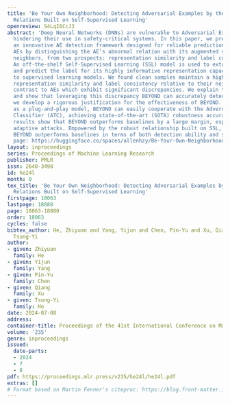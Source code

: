 ```yaml
---
title: 'Be Your Own Neighborhood: Detecting Adversarial Examples by the Neighborhood
  Relations Built on Self-Supervised Learning'
openreview: S4LqI6CcJ3
abstract: 'Deep Neural Networks (DNNs) are vulnerable to Adversarial Examples (AEs),
  hindering their use in safety-critical systems. In this paper, we present <b>BEYOND</b>,
  an innovative AE detection framework designed for reliable predictions. BEYOND identifies
  AEs by distinguishing the AE’s abnormal relation with its augmented versions, i.e.
  neighbors, from two prospects: representation similarity and label consistency.
  An off-the-shelf Self-Supervised Learning (SSL) model is used to extract the representation
  and predict the label for its highly informative representation capacity compared
  to supervised learning models. We found clean samples maintain a high degree of
  representation similarity and label consistency relative to their neighbors, in
  contrast to AEs which exhibit significant discrepancies. We explain this observation
  and show that leveraging this discrepancy BEYOND can accurately detect AEs. Additionally,
  we develop a rigorous justification for the effectiveness of BEYOND. Furthermore,
  as a plug-and-play model, BEYOND can easily cooperate with the Adversarial Trained
  Classifier (ATC), achieving state-of-the-art (SOTA) robustness accuracy. Experimental
  results show that BEYOND outperforms baselines by a large margin, especially under
  adaptive attacks. Empowered by the robust relationship built on SSL, we found that
  BEYOND outperforms baselines in terms of both detection ability and speed. Project
  page: https://huggingface.co/spaces/allenhzy/Be-Your-Own-Neighborhood.'
layout: inproceedings
series: Proceedings of Machine Learning Research
publisher: PMLR
issn: 2640-3498
id: he24l
month: 0
tex_title: 'Be Your Own Neighborhood: Detecting Adversarial Examples by the Neighborhood
  Relations Built on Self-Supervised Learning'
firstpage: 18063
lastpage: 18080
page: 18063-18080
order: 18063
cycles: false
bibtex_author: He, Zhiyuan and Yang, Yijun and Chen, Pin-Yu and Xu, Qiang and Ho,
  Tsung-Yi
author:
- given: Zhiyuan
  family: He
- given: Yijun
  family: Yang
- given: Pin-Yu
  family: Chen
- given: Qiang
  family: Xu
- given: Tsung-Yi
  family: Ho
date: 2024-07-08
address:
container-title: Proceedings of the 41st International Conference on Machine Learning
volume: '235'
genre: inproceedings
issued:
  date-parts:
  - 2024
  - 7
  - 8
pdf: https://proceedings.mlr.press/v235/he24l/he24l.pdf
extras: []
# Format based on Martin Fenner's citeproc: https://blog.front-matter.io/posts/citeproc-yaml-for-bibliographies/
---
```

